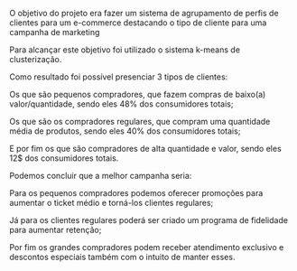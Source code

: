 O objetivo do projeto era fazer um sistema de agrupamento de perfis de clientes para um e-commerce destacando o tipo de cliente para uma campanha de marketing

Para alcançar este objetivo foi utilizado o sistema k-means de clusterização.

Como resultado foi possível presenciar 3 tipos de clientes:

Os que são pequenos compradores, que fazem compras de baixo(a) valor/quantidade, sendo eles 48% dos consumidores totais;

Os que são os compradores regulares, que compram uma quantidade média de produtos, sendo eles 40% dos consumidores totais;

E por fim os que são compradores de alta quantidade e valor, sendo eles 12$ dos consumidores totais.

Podemos concluir que a melhor campanha seria:

Para os pequenos compradores podemos oferecer promoções para aumentar o ticket médio e torná-los clientes regulares;

Já para os clientes regulares poderá ser criado um programa de fidelidade para aumentar retenção;

Por fim os grandes compradores podem receber atendimento exclusivo e descontos especiais também com o intuito de manter esses.
